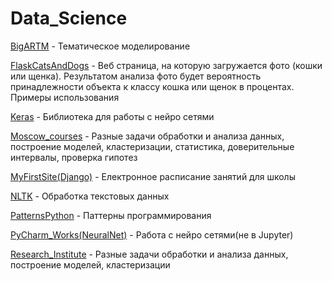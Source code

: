 # Data_Science

[BigARTM](https://github.com/Mansuete/Data_Science/tree/master/BigARTM) - Тематическое моделирование

[FlaskCatsAndDogs](https://github.com/Mansuete/Data_Science/tree/master/FlaskCatsAndDogs) - Веб страница, на которую загружается фото (кошки или щенка). Результатом анализа фото будет вероятность принадлежности объекта к классу кошка или щенок в процентах. Примеры использования

[Keras](https://github.com/Mansuete/Data_Science/tree/master/Keras) - Библиотека для работы с нейро сетями

[Moscow_courses](https://github.com/Mansuete/Data_Science/tree/master/Moscow_courses)  - Разные задачи обработки и анализа данных, построение моделей, кластеризации, статистика, доверительные интервалы, проверка гипотез

[MyFirstSite(Django)](https://github.com/Mansuete/Data_Science/tree/master/MyFirstSite(Django)) - Електронное расписание занятий для школы

[NLTK](https://github.com/Mansuete/Data_Science/tree/master/NLTK) - Обработка текстовых данных

[PatternsPython](https://github.com/Mansuete/Data_Science/tree/master/PatternsPython) - Паттерны программирования

[PyCharm_Works(NeuralNet)](https://github.com/Mansuete/Data_Science/tree/master/PyCharm_Works(NeuralNet)) - Работа с нейро сетями(не в Jupyter)

[Research_Institute](https://github.com/Mansuete/Data_Science/tree/master/Research_Institute) - Разные задачи обработки и анализа данных, построение моделей, кластеризации

